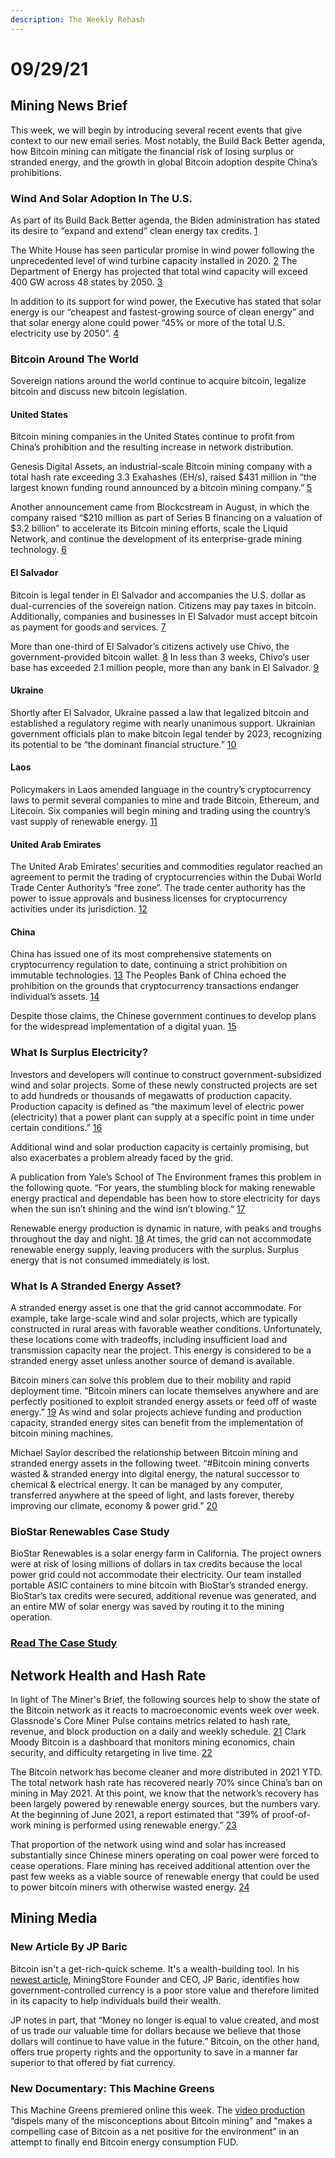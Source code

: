 ```yaml
---
description: The Weekly Rehash
---
```


# 09/29/21

## Mining News Brief

This week, we will begin by introducing several recent events that give context to our new email series. Most notably, the Build Back Better agenda, how Bitcoin mining can mitigate the financial risk of losing surplus or stranded energy, and the growth in global Bitcoin adoption despite China’s prohibitions.

### Wind And Solar Adoption In The U.S.

As part of its Build Back Better agenda, the Biden administration has stated its desire to “expand and extend” clean energy tax credits. [1](https://www.whitehouse.gov/build-back-better/)&#x20;

The White House has seen particular promise in wind power following the unprecedented level of wind turbine capacity installed in 2020. [2](https://www.eia.gov/todayinenergy/detail.php?id=46976) The Department of Energy has projected that total wind capacity will exceed 400 GW across 48 states by 2050. [3](https://www.energy.gov/maps/map-projected-growth-wind-industry-now-until-2050)

In addition to its support for wind power, the Executive has stated that solar energy is our “cheapest and fastest-growing source of clean energy” and that solar energy alone could power “45% or more of the total U.S. electricity use by 2050”. [4](https://thehill.com/policy/energy-environment/571236-Biden-administration-says-solar-could-produce-45-percent)&#x20;

### Bitcoin Around The World

Sovereign nations around the world continue to acquire bitcoin, legalize bitcoin and discuss new bitcoin legislation.

#### United States

Bitcoin mining companies in the United States continue to profit from China’s prohibition and the resulting increase in network distribution.&#x20;

Genesis Digital Assets, an industrial-scale Bitcoin mining company with a total hash rate exceeding 3.3 Exahashes (EH/s), raised $431 million in “the largest known funding round announced by a bitcoin mining company.” [5](https://www.globenewswire.com/news-release/2021/09/21/2300881/0/en/Genesis-Digital-Assets-Raises-431-Million-to-Fund-Expansion-of-Industrial-Scale-Bitcoin-Mining-Operations-in-the-US-and-Nordics.html)&#x20;

Another announcement came from Blockcstream in August, in which the company raised “$210 million as part of Series B financing on a valuation of $3.2 billion” to accelerate its Bitcoin mining efforts, scale the Liquid Network, and continue the development of its enterprise-grade mining technology. [6](https://blockstream.com/2021/08/24/en-blockstream-secures-210m-series-b-financing/)

#### El Salvador

Bitcoin is legal tender in El Salvador and accompanies the U.S. dollar as dual-currencies of the sovereign nation. Citizens may pay taxes in bitcoin. Additionally, companies and businesses in El Salvador must accept bitcoin as payment for goods and services. [7](https://www.npr.org/2021/09/07/1034926717/el-salvador-has-adopted-bitcoin-as-legal-tender-the-first-country-to-do-so)&#x20;

More than one-third of El Salvador’s citizens actively use Chivo, the government-provided bitcoin wallet. [8](https://news.yahoo.com/third-el-salvadors-population-actively-113947892.html?guccounter=1\&guce\_referrer=aHR0cHM6Ly9kdWNrZHVja2dvLmNvbS8\&guce\_referrer\_sig=AQAAANy3GoT\_Kp2zDBAtIV\_WccHDUETiSAdXbeRt3Z0JDN7eM7qyR9sRZ-TdD-q0BrsPKav6okQ3-hbPcZ-8TAPlck3j77IVUb3TklQHI07eYZm5v97aQpzdYo50eLrMfCeRdJMXECnc3MQdZVpGHFMdrkl5xrjhSR9wi\_2f-jdkn4v5) In less than 3 weeks, Chivo’s user base has exceeded 2.1 million people, more than any bank in El Salvador. [9](https://twitter.com/nayibbukele/status/1441846960332361730?s=20)

#### Ukraine

Shortly after El Salvador, Ukraine passed a law that legalized bitcoin and established a regulatory regime with nearly unanimous support. Ukrainian government officials plan to make bitcoin legal tender by 2023, recognizing its potential to be “the dominant financial structure.” [10](https://www.nasdaq.com/articles/ukraines-blueprint-to-bitcoin-adoption-2021-09-13)

#### Laos

Policymakers in Laos amended language in the country’s cryptocurrency laws to permit several companies to mine and trade Bitcoin, Ethereum, and Litecoin. Six companies will begin mining and trading using the country’s vast supply of renewable energy. [11](https://laotiantimes.com/2021/09/13/laos-authorizes-cryptocurrency-trial-program/)

#### United Arab Emirates

The United Arab Emirates’ securities and commodities regulator reached an agreement to permit the trading of cryptocurrencies within the Dubai World Trade Center Authority’s “free zone”. The trade center authority has the power to issue approvals and business licenses for cryptocurrency activities under its jurisdiction. [12](https://www.albawaba.com/business/uae-dwtca-start-allowing-crypto-trading-assets-1447953)

#### China

China has issued one of its most comprehensive statements on cryptocurrency regulation to date, continuing a strict prohibition on immutable technologies. [13](https://www.reuters.com/world/china/china-central-bank-vows-crackdown-cryptocurrency-trading-2021-09-24/) The Peoples Bank of China echoed the prohibition on the grounds that cryptocurrency transactions endanger individual’s assets. [14](https://www.bbc.com/news/technology-58678907)&#x20;

Despite those claims, the Chinese government continues to develop plans for the widespread implementation of a digital yuan. [15](https://asia.nikkei.com/Spotlight/Cryptocurrencies/China-declares-all-crypto-transactions-illegal-as-digital-yuan-nears)

### What Is Surplus Electricity?

Investors and developers will continue to construct government-subsidized wind and solar projects. Some of these newly constructed projects are set to add hundreds or thousands of megawatts of production capacity. Production capacity is defined as “the maximum level of electric power (electricity) that a power plant can supply at a specific point in time under certain conditions.” [16](https://www.eia.gov/energyexplained/electricity/electricity-in-the-us-generation-capacity-and-sales.php)&#x20;

Additional wind and solar production capacity is certainly promising, but also exacerbates a problem already faced by the grid.&#x20;

A publication from Yale’s School of The Environment frames this problem in the following quote. “For years, the stumbling block for making renewable energy practical and dependable has been how to store electricity for days when the sun isn’t shining and the wind isn’t blowing.“ [17](https://e360.yale.edu/features/the\_challenge\_for\_green\_energy\_how\_to\_store\_excess\_electricity)&#x20;

Renewable energy production is dynamic in nature, with peaks and troughs throughout the day and night. [18](https://www.eia.gov/electricity/gridmonitor/dashboard/electric\_overview/US48/US48) At times, the grid can not accommodate renewable energy supply, leaving producers with the surplus. Surplus energy that is not consumed immediately is lost.

### What Is A Stranded Energy Asset?

A stranded energy asset is one that the grid cannot accommodate. For example, take large-scale wind and solar projects, which are typically constructed in rural areas with favorable weather conditions. Unfortunately, these locations come with tradeoffs, including insufficient load and transmission capacity near the project. This energy is considered to be a stranded energy asset unless another source of demand is available.

Bitcoin miners can solve this problem due to their mobility and rapid deployment time. “​​Bitcoin miners can locate themselves anywhere and are perfectly positioned to exploit stranded energy assets or feed off of waste energy.” [19](https://bitcoinmagazine.com/culture/mining-bitcoin-clean-energy) As wind and solar projects achieve funding and production capacity, stranded energy sites can benefit from the implementation of bitcoin mining machines.&#x20;

Michael Saylor described the relationship between Bitcoin mining and stranded energy assets in the following tweet. “#Bitcoin mining converts wasted & stranded energy into digital energy, the natural successor to chemical & electrical energy. It can be managed by any computer, transferred anywhere at the speed of light, and lasts forever, thereby improving our climate, economy & power grid.” [20](https://twitter.com/michael\_saylor/status/1435616299208560640?ref\_src=twsrc%5Etfw)

### BioStar Renewables Case Study

BioStar Renewables is a solar energy farm in California. The project owners were at risk of losing millions of dollars in tax credits because the local power grid could not accommodate their electricity. Our team installed portable ASIC containers to mine bitcoin with BioStar’s stranded energy. BioStar’s tax credits were secured, additional revenue was generated, and an entire MW of solar energy was saved by routing it to the mining operation.&#x20;

### [Read The Case Study](https://miningstore.com/case-study/biostar-renewables-and-stranded-energy/)

## Network Health and Hash Rate

In light of The Miner's Brief, the following sources help to show the state of the Bitcoin network as it reacts to macroeconomic events week over week. Glassnode's Core Miner Pulse contains metrics related to hash rate, revenue, and block production on a daily and weekly schedule. [21](https://studio.glassnode.com/pulses) Clark Moody Bitcoin is a dashboard that monitors mining economics, chain security, and difficulty retargeting in live time. [22](https://bitcoin.clarkmoody.com/dashboard/)

The Bitcoin network has become cleaner and more distributed in 2021 YTD. The total network hash rate has recovered nearly 70% since China’s ban on mining in May 2021. At this point, we know that the network’s recovery has been largely powered by renewable energy sources, but the numbers vary. At the beginning of June 2021, a report estimated that “39% of proof-of-work mining is performed using renewable energy.” [23](https://www.forbes.com/advisor/investing/bitcoins-energy-usage-explained/)&#x20;

That proportion of the network using wind and solar has increased substantially since Chinese miners operating on coal power were forced to cease operations. Flare mining has received additional attention over the past few weeks as a viable source of renewable energy that could be used to power bitcoin miners with otherwise wasted energy. [24](https://oilprice.com/Energy/Natural-Gas/Texas-Is-Finally-Taking-Up-The-Fight-Against-Flaring.html)&#x20;

## Mining Media

### New Article By JP Baric

Bitcoin isn't a get-rich-quick scheme. It's a wealth-building tool. In his [newest article](https://www.linkedin.com/pulse/bitcoin-isnt-get-rich-quick-scheme-its-tool-jp-baric/?trackingId=3X2u8GEpQC%2B5PNFizESS4g%3D%3D), MiningStore Founder and CEO, JP Baric, identifies how government-controlled currency is a poor store value and therefore limited in its capacity to help individuals build their wealth.

JP notes in part, that “Money no longer is equal to value created, and most of us trade our valuable time for dollars because we believe that those dollars will continue to have value in the future.” Bitcoin, on the other hand, offers true property rights and the opportunity to save in a manner far superior to that offered by fiat currency.

### New Documentary: This Machine Greens

This Machine Greens premiered online this week. The [video production](https://www.youtube.com/watch?v=b-7dMVcVWgc) “dispels many of the misconceptions about Bitcoin mining" and "makes a compelling case of Bitcoin as a net positive for the environment” in an attempt to finally end Bitcoin energy consumption FUD.
